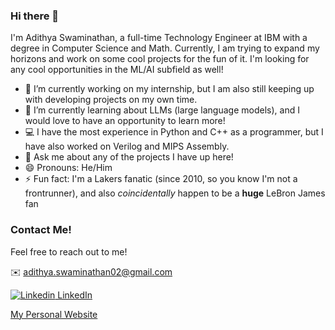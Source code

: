 ### Hi there 👋

I'm Adithya Swaminathan, a full-time Technology Engineer at IBM with a degree in Computer Science and Math. Currently, I am trying to expand my horizons and work on some cool projects for the fun of it. I'm looking for any cool opportunities in the ML/AI subfield as well!

- 🔭 I’m currently working on my internship, but I am also still keeping up with developing projects on my own time.  
- 🌱 I’m currently learning about LLMs (large language models), and I would love to have an opportunity to learn more!
- 💻 I have the most experience in Python and C++ as a programmer, but I have also worked on Verilog and MIPS Assembly.
- 💬 Ask me about any of the projects I have up here!
- 😄 Pronouns: He/Him
- ⚡ Fun fact: I'm a Lakers fanatic (since 2010, so you know I'm not a frontrunner), and also *coincidentally* happen to be a **huge** LeBron James fan

### Contact Me!

Feel free to reach out to me!

✉️ <adithya.swaminathan02@gmail.com>

[![Linkedin](https://i.stack.imgur.com/gVE0j.png) LinkedIn](https://www.linkedin.com/in/adiswami14/)

[My Personal Website](https://adiswami14.github.io)
